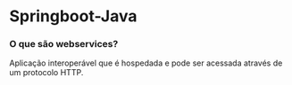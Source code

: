 # Springboot-Java

### O que são webservices?

Aplicação interoperável que é hospedada e pode ser acessada através de um protocolo HTTP.
